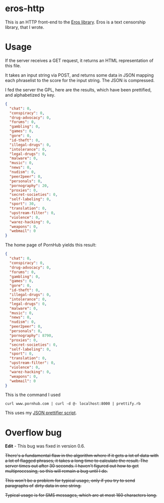 # eros-http

This is an HTTP front-end to the
[Eros library](https://github.com/pharpend/eros). Eros is a text censorship
library, that I wrote.

# Usage

If the server receives a GET request, it returns an HTML representation of this
file.

It takes an input string via POST, and returns some data in JSON mapping each
phraselist to the score for the input string. The JSON is compressed.

I fed the server the GPL, here are the results, which have been prettified, and
alphabetized by key.

```json
{
  "chat": 0,
  "conspiracy": 0,
  "drug-advocacy": 0,
  "forums": 0,
  "gambling": 0,
  "games": 0,
  "gore": 0,
  "id-theft": 0,
  "illegal-drugs": 0,
  "intolerance": 0,
  "legal-drugs": 0,
  "malware": 0,
  "music": 0,
  "news": 0,
  "nudism": 0,
  "peer2peer": 0,
  "personals": 0,
  "pornography": 20,
  "proxies": 0,
  "secret-societies": 0,
  "self-labeling": 0,
  "sport": 30,
  "translation": 0,
  "upstream-filter": 0,
  "violence": 0,
  "warez-hacking": 0,
  "weapons": 0,
  "webmail": 0
}
```

The home page of PornHub yields this result:

```json
{
  "chat": 0,
  "conspiracy": 0,
  "drug-advocacy": 0,
  "forums": 0,
  "gambling": 0,
  "games": 0,
  "gore": 0,
  "id-theft": 0,
  "illegal-drugs": 0,
  "intolerance": 0,
  "legal-drugs": 0,
  "malware": 0,
  "music": 0,
  "news": 0,
  "nudism": 0,
  "peer2peer": 0,
  "personals": 0,
  "pornography": 8790,
  "proxies": 0,
  "secret-societies": 0,
  "self-labeling": 0,
  "sport": 0,
  "translation": 0,
  "upstream-filter": 0,
  "violence": 0,
  "warez-hacking": 0,
  "weapons": 0,
  "webmail": 0
}
```

This is the command I used

    curl www.pornhub.com | curl -d @- localhost:8000 | prettify.rb

This uses my
[JSON prettifier script](https://raw.githubusercontent.com/pharpend/dotfiles/master/bin/prettify.rb).

# Overflow bug

**Edit** - This bug was fixed in version 0.6.

~~There's a fundamental flaw in the algorithm where if it gets a lot of data with~~
~~a lot of flagged phrases, it takes a long time to calculate the result. The~~
~~server times out after 30 seconds. I haven't figured out how to get~~
~~multiprocessing, so this will remain a bug until I do.~~

~~This won't be a problem for typical usage, only if you try to send paragraphs of~~
~~dirty data in one string.~~

~~Typical usage is for SMS messages, which are at most 160 characters long.~~
